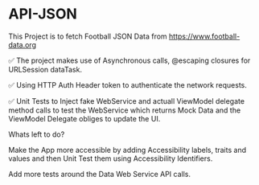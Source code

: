 # API-JSON
This Project is to fetch Football JSON Data from https://www.football-data.org

✅ The project makes use of Asynchronous calls,  @escaping closures for URLSession dataTask. 

✅ Using HTTP Auth Header token to authenticate the network requests.

✅ Unit Tests to Inject fake WebService and actuall ViewModel delegate method calls to test the WebService which returns Mock Data and the ViewModel Delegate obliges to update the UI.

Whats left to do?

Make the App more accessible by adding Accessibility labels, traits and values and then Unit Test them using Accessibility Identifiers. 

Add more tests around the Data Web Service API calls.
